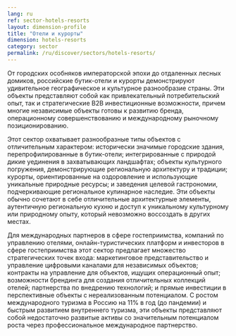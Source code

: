 ```yaml
---
lang: ru
ref: sector-hotels-resorts
layout: dimension-profile
title: "Отели и курорты"
dimension: hotels-resorts
category: sector
permalink: /ru/discover/sectors/hotels-resorts/
---
```


От городских особняков императорской эпохи до отдаленных лесных домиков, российские бутик-отели и курорты демонстрируют удивительное географическое и культурное разнообразие страны. Эти объекты представляют собой как привлекательный потребительский опыт, так и стратегические B2B инвестиционные возможности, причем многие независимые объекты готовы к развитию бренда, операционному совершенствованию и международному рыночному позиционированию.

Этот сектор охватывает разнообразные типы объектов с отличительным характером: исторически значимые городские здания, перепрофилированные в бутик-отели; интегрированные с природой дикие уединения в захватывающих ландшафтах; объекты культурного погружения, демонстрирующие региональную архитектуру и традиции; курорты, ориентированные на оздоровление и использующие уникальные природные ресурсы; и заведения целевой гастрономии, подчеркивающие региональное кулинарное наследие. Эти объекты обычно сочетают в себе отличительные архитектурные элементы, аутентичную региональную кухню и доступ к уникальному культурному или природному опыту, который невозможно воссоздать в других местах.

Для международных партнеров в сфере гостеприимства, компаний по управлению отелями, онлайн-туристических платформ и инвесторов в сфере гостеприимства этот сектор предлагает множество стратегических точек входа: маркетинговое представительство и управление цифровыми каналами для независимых объектов; контракты на управление для объектов, ищущих операционный опыт; возможности брендинга для создания отличительных коллекций отелей; партнерства по внедрению технологий; и прямые инвестиции в перспективные объекты с нереализованным потенциалом. С ростом международного туризма в Россию на 11% в год (до пандемии) и быстрым развитием внутреннего туризма, эти объекты представляют собой недостаточно развитые активы со значительным потенциалом роста через профессиональное международное партнерство.
